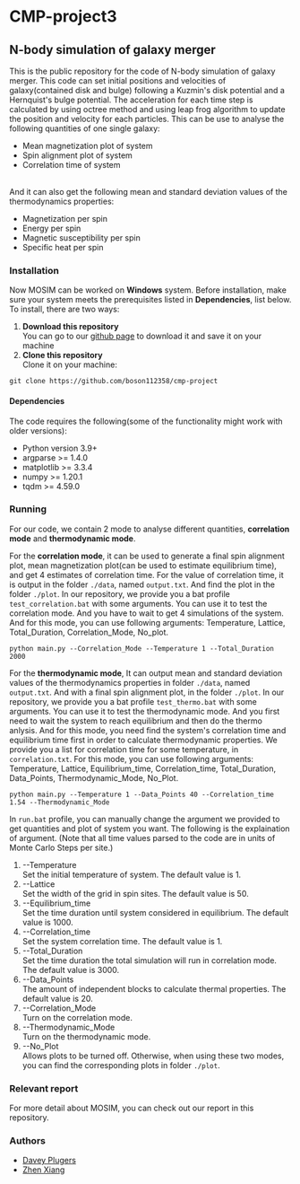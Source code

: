 # CMP-project3
## N-body simulation of galaxy merger
This is the public repository for the code of N-body simulation of galaxy merger. This code can set initial positions and velocities of galaxy(contained disk and bulge) following a Kuzmin's disk potential and a Hernquist's bulge potential. The acceleration for each time step is calculated by using octree method and using leap frog algorithm to update the position and velocity for each particles. This can be use to analyse the following quantities of one single galaxy:
- Mean magnetization plot of system
- Spin alignment plot of system
- Correlation time of system

<br/>And it can also get the following mean and standard deviation values of the thermodynamics properties:
- Magnetization per spin
- Energy per spin
- Magnetic susceptibility per spin
- Specific heat per spin
### Installation
Now MOSIM can be worked on **Windows** system. Before installation, make sure your system meets the prerequisites listed in **Dependencies**, list below.
<br/>To install, there are two ways:
1. **Download this repository**
<br/>You can go to our [github page](https://github.com/boson112358/cmp-project) to download it and save it on your machine
2. **Clone this repository**
<br/>Clone it on your machine:
```
git clone https://github.com/boson112358/cmp-project
```
#### Dependencies
The code requires the following(some of the functionality might work with older versions):
- Python version 3.9+
- argparse >= 1.4.0
- matplotlib >= 3.3.4
- numpy >= 1.20.1
- tqdm >= 4.59.0
### Running
For our code, we contain 2 mode to analyse different quantities, **correlation mode** and **thermodynamic mode**.

For the **correlation mode**, it can be used to generate a final spin alignment plot, mean magnetization plot(can be used to estimate equilibrium time), and get 4 estimates of correlation time. For the value of correlation time, it is output in the folder `./data`, named `output.txt`. And find the plot in the folder `./plot`.
In our repository, we provide you a bat profile `test_correlation.bat` with some arguments. You can use it to test the correlation mode. And you have to wait to get 4 simulations of the system. And for this mode, you can use following arguments: Temperature, Lattice, Total_Duration, Correlation_Mode, No_plot.
```
python main.py --Correlation_Mode --Temperature 1 --Total_Duration 2000
```

For the **thermodynamic mode**, It can output mean and standard deviation values of the thermodynamics properties in folder `./data`, named `output.txt`. And with a final spin alignment plot, in the folder `./plot`. In our repository, we provide you a bat profile `test_thermo.bat` with some arguments. You can use it to test the thermodynamic mode. And you first need to wait the system to reach equilibrium and then do the thermo anlysis. And for this mode, you need find the system's correlation time and equilibrium time first in order to calculate thermodynamic properties. We provide you a list for correlation time for some temperature, in `correlation.txt`. For this mode, you can use following arguments: Temperature, Lattice, Equilibrium_time, Correlation_time, Total_Duration, Data_Points, Thermodynamic_Mode, No_Plot.
```
python main.py --Temperature 1 --Data_Points 40 --Correlation_time 1.54 --Thermodynamic_Mode
```

In `run.bat` profile, you can manually change the argument we provided to get quantities and plot of system you want. The following is the explaination of argument. (Note that all time values parsed to the code are in units of Monte Carlo Steps per site.)
1. --Temperature
<br/>Set the initial temperature of system. The default value is 1.
2. --Lattice
<br/>Set the width of the grid in spin sites. The default value is 50.
3. --Equilibrium_time
<br/>Set the time duration until system considered in equilibrium. The default value is 1000.
4. --Correlation_time
<br/>Set the system correlation time. The default value is 1.
5. --Total_Duration
<br/>Set the time duration the total simulation will run in correlation mode. The default value is 3000.
6. --Data_Points
<br/>The amount of independent blocks to calculate thermal properties. The default value is 20.
7. --Correlation_Mode
<br/>Turn on the correlation mode.
8. --Thermodynamic_Mode
<br/>Turn on the thermodynamic mode. 
9. --No_Plot
<br/>Allows plots to be turned off. Otherwise, when using these two modes, you can find the corresponding plots in folder `./plot`.
### Relevant report
For more detail about MOSIM, you can check out our report in this repository.
### Authors
- [Davey Plugers](https://github.com/DaveyPlugers)
- [Zhen Xiang](https://github.com/boson112358)
